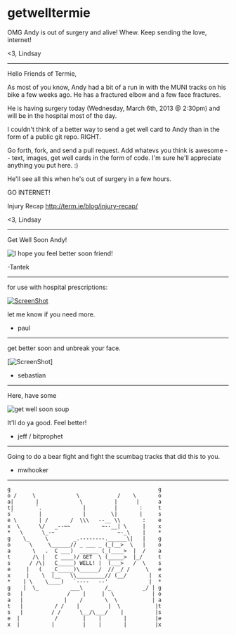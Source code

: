 getwelltermie
=============

OMG Andy is out of surgery and alive! Whew. Keep sending the love, internet!

<3,
Lindsay

----

Hello Friends of Termie,

As most of you know, Andy had a bit of a run in with the MUNI tracks on his bike a few weeks ago. He has a fractured elbow and a few face fractures.

He is having surgery today (Wednesday, March 6th, 2013 @ 2:30pm) and will be in the hospital most of the day.

I couldn't think of a better way to send a get well card to Andy than in the form of a public git repo. RIGHT.

Go forth, fork, and send a pull request. Add whatevs you think is awesome -- text, images, get well cards in the form of code. I'm sure he'll appreciate anything you put here. :)

He'll see all this when he's out of surgery in a few hours.

GO INTERNET!

Injury Recap http://term.ie/blog/injury-recap/

<3, 
Lindsay

----

Get Well Soon Andy!

![I hope you feel better soon friend!](http://img.vmessages.com/get-well-soon/10.gif)

 -Tantek

----


for use with hospital prescriptions:


[![ScreenShot](https://raw.github.com/pauloppenheim/getwelltermie/master/img/what_is_this_a_youtube_video_or_something.png)](http://youtu.be/Mf6JCpJjdiY)

let me know if you need more.

+ paul


----

get better soon and unbreak your face.

[![ScreenShot](https://raw.github.com/bastih/getwelltermie/master/img/beer.jpg)]

+ sebastian

----

Here, have some

![get well soon soup](http://i.imgur.com/uNIXTBM.jpg)

It'll do ya good. Feel better!

+ jeff / bitprophet

----

Going to do a bear fight and fight the scumbag tracks that did this to you.

+ mwhooker

----

    g                                               g  
    o /     \             \            /    \       o
    a|       |             \          |      |      a
    t|       `.             |         |       :     t
    s`        |             |        \|       |     s
    e \       | /       /  \\\   --__ \\       :    e
    x  \      \/   _--~~          ~--__| \     |    x  
    *   \      \_-~                    ~-_\    |    *
    g    \_     \        _.--------.______\|   |    g
    o      \     \______// _ ___ _ (_(__>  \   |    o
    a       \   .  C ___)  ______ (_(____>  |  /    a
    t       /\ |   C ____)/ GET  \ (_____>  |_/     t
    s      / /\|   C_____) WELL! |  (___>   /  \    s
    e     |   (   _C_____)\______/  // _/ /     \   e
    x     |    \  |__   \\_________// (__/       |  x
    *    | \    \____)   `----   --'             |  *
    g    |  \_          ___\       /_          _/ | g
    o   |              /    |     |  \            | o
    a   |             |    /       \  \           | a
    t   |          / /    |         |  \           |t
    s   |         / /      \__/\___/    |          |s
    e  |           /        |    |       |         |e
    x  |          |         |    |       |         |x
